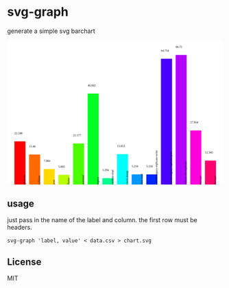 # svg-graph

generate a simple svg barchart

![chart](./chart.svg)

## usage

just pass in the name of the label and column.
the first row must be headers.

```
svg-graph 'label, value' < data.csv > chart.svg
```


## License

MIT
